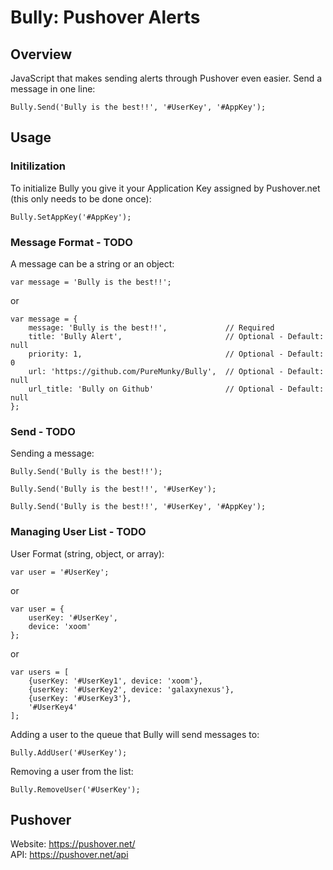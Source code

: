 Bully: Pushover Alerts
==============

## Overview
JavaScript that makes sending alerts through Pushover even easier. Send a message in one line:

	Bully.Send('Bully is the best!!', '#UserKey', '#AppKey');

## Usage
	
### Initilization
To initialize Bully you give it your Application Key assigned by Pushover.net (this only needs to be done once):

	Bully.SetAppKey('#AppKey');

### Message Format - TODO
A message can be a string or an object:

	var message = 'Bully is the best!!';
	
or 

	var message = {
		message: 'Bully is the best!!',				// Required
		title: 'Bully Alert',						// Optional - Default: null
		priority: 1,								// Optional - Default: 0
		url: 'https://github.com/PureMunky/Bully',	// Optional - Default: null
		url_title: 'Bully on Github'				// Optional - Default: null
	};

### Send - TODO
Sending a message:

	Bully.Send('Bully is the best!!');
	
	Bully.Send('Bully is the best!!', '#UserKey');
	
	Bully.Send('Bully is the best!!', '#UserKey', '#AppKey');

### Managing User List - TODO
User Format (string, object, or array):

	var user = '#UserKey';

or

	var user = {
		userKey: '#UserKey',
		device: 'xoom'
	};
	
or

	var users = [
		{userKey: '#UserKey1', device: 'xoom'},
		{userKey: '#UserKey2', device: 'galaxynexus'},
		{userKey: '#UserKey3'},
		'#UserKey4'
	];
	
Adding a user to the queue that Bully will send messages to:

	Bully.AddUser('#UserKey');

Removing a user from the list:

	Bully.RemoveUser('#UserKey');
	
## Pushover
Website: <https://pushover.net/>  
API: <https://pushover.net/api>